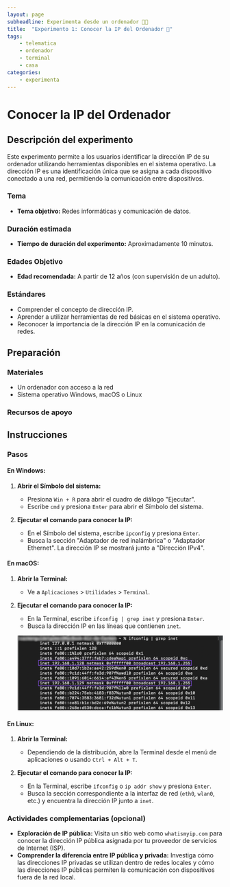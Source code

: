 ```yaml
---
layout: page
subheadline: Experimenta desde un ordenador 👩‍💻
title:  "Experimento 1: Conocer la IP del Ordenador 🛜"
tags:
    - telematica
    - ordenador
    - terminal
    - casa
categories:
    - experimenta
---
```

# Conocer la IP del Ordenador

## Descripción del experimento
Este experimento permite a los usuarios identificar la dirección IP de su ordenador utilizando herramientas disponibles en el sistema operativo. La dirección IP es una identificación única que se asigna a cada dispositivo conectado a una red, permitiendo la comunicación entre dispositivos.

### Tema
- **Tema objetivo:** Redes informáticas y comunicación de datos.

### Duración estimada
- **Tiempo de duración del experimento:** Aproximadamente 10 minutos.

### Edades Objetivo
- **Edad recomendada:** A partir de 12 años (con supervisión de un adulto).

### Estándares
- Comprender el concepto de dirección IP.
- Aprender a utilizar herramientas de red básicas en el sistema operativo.
- Reconocer la importancia de la dirección IP en la comunicación de redes.

## Preparación

### Materiales

- Un ordenador con acceso a la red
- Sistema operativo Windows, macOS o Linux

### Recursos de apoyo

## Instrucciones
### Pasos
#### En Windows:

1. **Abrir el Símbolo del sistema:**

   - Presiona `Win + R` para abrir el cuadro de diálogo "Ejecutar".
   - Escribe `cmd` y presiona `Enter` para abrir el Símbolo del sistema.

2. **Ejecutar el comando para conocer la IP:**
   - En el Símbolo del sistema, escribe `ipconfig` y presiona `Enter`.
   - Busca la sección "Adaptador de red inalámbrica" o "Adaptador Ethernet". La dirección IP se mostrará junto a "Dirección IPv4".

#### En macOS:

1. **Abrir la Terminal:**

   - Ve a `Aplicaciones` > `Utilidades` > `Terminal`.

2. **Ejecutar el comando para conocer la IP:**
   - En la Terminal, escribe `ifconfig | grep inet` y presiona `Enter`.
   - Busca la dirección IP en las líneas que contienen `inet`.

    ![IP MAC](/images/experimenta/ordenador/terminal/ip_MACOS.jpg "IP MAC")

#### En Linux:

1. **Abrir la Terminal:**

   - Dependiendo de la distribución, abre la Terminal desde el menú de aplicaciones o usando `Ctrl + Alt + T`.

2. **Ejecutar el comando para conocer la IP:**
   - En la Terminal, escribe `ifconfig` o `ip addr show` y presiona `Enter`.
   - Busca la sección correspondiente a la interfaz de red (`eth0`, `wlan0`, etc.) y encuentra la dirección IP junto a `inet`.

### Actividades complementarias (opcional)

- **Exploración de IP pública:** Visita un sitio web como `whatismyip.com` para conocer la dirección IP pública asignada por tu proveedor de servicios de Internet (ISP).
- **Comprender la diferencia entre IP pública y privada:** Investiga cómo las direcciones IP privadas se utilizan dentro de redes locales y cómo las direcciones IP públicas permiten la comunicación con dispositivos fuera de la red local.
